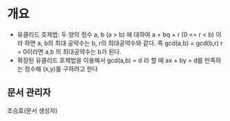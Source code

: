 # 개요
   - 유클리드 호제법: 두 양의 정수 a, b (a > b) 에 대하여 a = bq + r (0 <= r < b) 이라 하면 a, b의 최대 공약수는 b, r의 최대공약수와 같다. 즉 gcd(a,b) = gcd(b,r) r = 0이라면 a,b 의 최대공약수는 b가 된다.
   - 확장된 유클리드 호제법을 이용해서 gcd(a,b) = d 라 할 때 ax + by = d를 만족하는 정수해 (x,y)를 구하려고 한다
## 문서 관리자
조승효(문서 생성자)